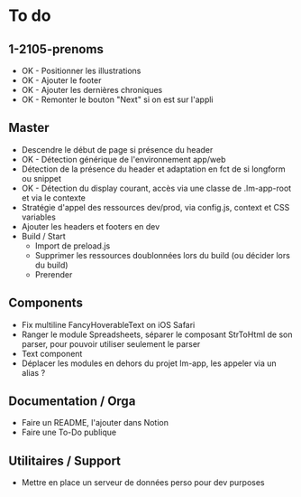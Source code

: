 # To do

## 1-2105-prenoms
- OK - Positionner les illustrations
- OK - Ajouter le footer
- OK - Ajouter les dernières chroniques
- OK - Remonter le bouton "Next" si on est sur l'appli

## Master
- Descendre le début de page si présence du header
- OK - Détection générique de l'environnement app/web
- Détection de la présence du header et adaptation en fct de si longform ou snippet
- OK - Détection du display courant, accès via une classe de .lm-app-root et via le contexte
- Stratégie d'appel des ressources dev/prod, via config.js, context et CSS variables
- Ajouter les headers et footers en dev
- Build / Start
  - Import de preload.js
  - Supprimer les ressources doublonnées lors du build (ou décider lors du build)
  - Prerender

## Components
- Fix multiline FancyHoverableText on iOS Safari
- Ranger le module Spreadsheets, séparer le composant StrToHtml de son parser, pour pouvoir utiliser seulement le parser
- Text component
- Déplacer les modules en dehors du projet lm-app, les appeler via un alias ?

## Documentation / Orga
- Faire un README, l'ajouter dans Notion
- Faire une To-Do publique

## Utilitaires / Support
- Mettre en place un serveur de données perso pour dev purposes
